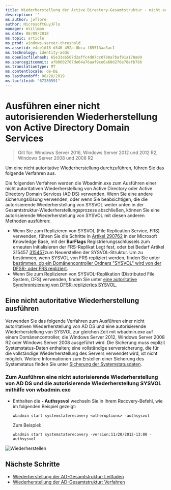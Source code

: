 ```yaml
---
title: Wiederherstellung der Active Directory-Gesamtstruktur - nicht autorisierende Wiederherstellung
description: ''
ms.author: joflore
author: MicrosoftGuyJFlo
manager: mtillman
ms.date: 08/09/2018
ms.topic: article
ms.prod: windows-server-threshold
ms.assetid: e4ce1d18-d346-492a-8bca-f85513aa3ac1
ms.technology: identity-adds
ms.openlocfilehash: 65e33e6507d2affc4d07cc0780a7baf91a170a09
ms.sourcegitcommit: afb0602767de64a76aaf9ce6a60d2f0e78efb78b
ms.translationtype: MT
ms.contentlocale: de-DE
ms.lasthandoff: 06/20/2019
ms.locfileid: "67280591"
---
```

# <a name="performing-a-nonauthoritative-restore-of-active-directory-domain-services"></a>Ausführen einer nicht autorisierenden Wiederherstellung von Active Directory Domain Services 

>Gilt für: Windows Server 2016, Windows Server 2012 und 2012 R2, Windows Server 2008 und 2008 R2

Um eine nicht autoritative Wiederherstellung durchzuführen, führen Sie das folgende Verfahren aus.  
  
Die folgenden Verfahren werden die Wbadmin.exe zum Ausführen einer nicht autoritativen Wiederherstellung von Active Directory oder Active Directory Domain Services (AD DS) verwenden. Wenn Sie eine andere sicherungslösung verwenden, oder wenn Sie beabsichtigen, die die autorisierende Wiederherstellung von SYSVOL weiter unten in der Gesamtstruktur-Wiederherstellungsprozess abschließen, können Sie eine autorisierende Wiederherstellung von SYSVOL mit diesen anderen Methoden ausführen:  
  
- Wenn Sie zum Replizieren von SYSVOL (File Replication Service, FRS) verwenden, führen Sie die Schritte in [Artikel 290762](https://go.microsoft.com/fwlink/?LinkId=148443) in der Microsoft Knowledge Base, mit der **BurFlags** Registrierungsschlüssels zum erneuten Initialisieren der FRS-Replikat Legt fest, oder bei Bedarf Artikel 315457 [315457](https://support.microsoft.com/kb/315457)zum Neuerstellen der SYSVOL-Struktur. Um zu bestimmen, wenn SYSVOL von FRS repliziert werden, finden Sie unter [bestimmen, ob ein Domänencontroller Ordners "SYSVOL" wird von der DFSR- oder FRS repliziert](https://msdn.microsoft.com/library/windows/desktop/cc507518.aspx#determining_whether_a_domain_controller_s_sysvol_folder_is_replicated_by_dfsr_or_frs).  
- Wenn Sie zum Replizieren von SYSVOL-Replikation (Distributed File System, DFS) verwenden, finden Sie unter [eine autoritative Synchronisierung von DFSR-repliziertes SYSVOL](AD-Forest-Recovery-Authoritative-Recovery-SYSVOL.md).  

## <a name="performing-a-nonauthoritative-restore"></a>Eine nicht autoritative Wiederherstellung ausführen

Verwenden Sie das folgende Verfahren zum Ausführen einer nicht autoritativen Wiederherstellung von AD DS und eine autorisierende Wiederherstellung von SYSVOL zur gleichen Zeit mit wbadmin.exe auf einem Domänencontroller, die Windows Server 2012, Windows Server 2008 R2 oder Windows Server 2008 ausgeführt wird. Die Sicherung muss explizit Systemstatus-Daten enthalten; eine vollständige serversicherung, die für die vollständige Wiederherstellung des Servers verwendet wird, ist nicht möglich. Weitere Informationen zum Erstellen einer Sicherung des Systemstatus finden Sie unter [Sicherung der Systemstatusdaten](AD-Forest-Recovery-Backing-up-System-State.md).  
  
### <a name="to-perform-a-nonauthoritative-restore-of-ad-ds-and-authoritative-restore-of-sysvol-using-wbadminexe"></a>Zum Ausführen eine nicht autorisierende Wiederherstellung von AD DS und die autorisierende Wiederherstellung SYSVOL mithilfe von wbadmin.exe  
  
- Enthalten die **- Authsysvol** wechseln Sie in Ihrem Recovery-Befehl, wie im folgenden Beispiel gezeigt:  

   ```  
   wbadmin start systemstaterecovery <otheroptions> -authsysvol  
   ```  

   Zum Beispiel:  

   ```  
   wbadmin start systemstaterecovery -version:11/20/2012-13:00 -authsysvol  
   ```  
  
![Wiederherstellen](media/AD-Forest-Recovery-Nonauthoritative-Restore/nonauth.png)

## <a name="next-steps"></a>Nächste Schritte

- [Wiederherstellung der AD-Gesamtstruktur: Leitfaden](AD-Forest-Recovery-Guide.md)
- [Wiederherstellung der AD-Gesamtstruktur: Verfahren](AD-Forest-Recovery-Procedures.md)
